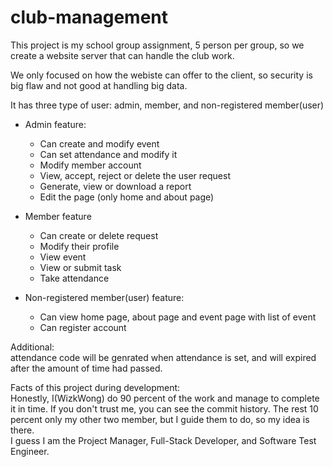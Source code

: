 # club-management

This project is my school group assignment, 5 person per group, so we create a website server that can handle the club work.

We only focused on how the webiste can offer to the client, so security is big flaw and not good at handling big data.

It has three type of user: admin, member, and non-registered member(user)

- Admin feature: <br>
  - Can create and modify event <br>
  - Can set attendance and modify it <br>
  - Modify member account <br>
  - View, accept, reject or delete the user request <br>
  - Generate, view or download a report <br>
  - Edit the page (only home and about page)

- Member feature <br>
  - Can create or delete request <br>
  - Modify their profile <br>
  - View event <br>
  - View or submit task <br>
  - Take attendance <br>

- Non-registered member(user) feature: <br>
  - Can view home page, about page and event page with list of event <br>
  - Can register account

Additional: <br>
attendance code will be genrated when attendance is set, and will expired after the amount of time had passed. <br>

Facts of this project during development: <br>
Honestly, I(WizkWong) do 90 percent of the work and manage to complete it in time. If you don't trust me, you can see the commit history. The rest 10 percent only my other two member, but I guide them to do, so my idea is there. <br>
I guess I am the Project Manager, Full-Stack Developer, and Software Test Engineer.
